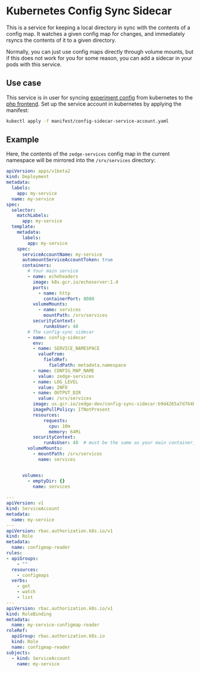 # Kubernetes Config Sync Sidecar

This is a service for keeping a local directory in sync with the contents of a config map.
It watches a given config map for changes, and immediately rsyncs the contents of it to
a given directory.

Normally, you can just use config maps directly through volume mounts,
but if this does not work for you for some reason, you can add a
sidecar in your pods with this service.

## Use case

This service is in user for syncing [experiment config](https://gitlab.com/zedge/data-warehouse/experiment-controller) from kubernetes to the [php frontend](https://github.com/zedge/frontend). Set up the service account in kubernetes by applying the manifest:
```bash
kubectl apply -f manifest/config-sidecar-service-account.yaml
```

## Example

Here, the contents of the `zedge-services` config map in the current namespace will be mirrored into the
`/srv/services` directory:

```yaml
apiVersion: apps/v1beta2
kind: Deployment
metadata:
  labels:
    app: my-service
  name: my-service
spec:
  selector:
    matchLabels:
      app: my-service
  template:
    metadata:
      labels:
        app: my-service
    spec:
      serviceAccountName: my-service
      automountServiceAccountToken: true
      containers:
        # Your main service
        - name: echoheaders
          image: k8s.gcr.io/echoserver:1.4
          ports:
            - name: http
			  containerPort: 8080
		  volumeMounts:
			- name: services
			  mountPath: /srv/services
          securityContext:
              runAsUser: 48
        # The config-sync sidecar
        - name: config-sidecar
          env:
          - name: SERVICE_NAMESPACE
            valueFrom:
              fieldRef:
                fieldPath: metadata.namespace
          - name: CONFIG_MAP_NAME
            value: zedge-services
          - name: LOG_LEVEL
            value: INFO
          - name: OUTPUT_DIR
            value: /srv/services
          image: us.gcr.io/zedge-dev/config-sync-sidecar:b9d4265a7d764b8fb01e07e97a2b15faf5f8f092
          imagePullPolicy: IfNotPresent
          resources:
              requests:
                cpu: 10m
                memory: 64Mi
          securityContext:
              runAsUser: 48  # must be the same as your main container, since files are written 0600!
        volumeMounts:
          - mountPath: /srv/services
            name: services


      volumes:
        - emptyDir: {}
          name: services
  
---
apiVersion: v1
kind: ServiceAccount
metadata:
  name: my-service
---
apiVersion: rbac.authorization.k8s.io/v1
kind: Role
metadata:
  name: configmap-reader
rules:
- apiGroups:
    - ""
  resources:
    - configmaps
  verbs:
    - get
    - watch
    - list
---
apiVersion: rbac.authorization.k8s.io/v1
kind: RoleBinding
metadata:
  name: my-service-configmap-reader
roleRef:
  apiGroup: rbac.authorization.k8s.io
  kind: Role
  name: configmap-reader
subjects:
  - kind: ServiceAccount
    name: my-service

```
